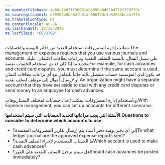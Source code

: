 ```yaml
---
ms.openlocfilehash: ab60c1e87ff36981eb3990e0d65b4779f3997f9c
ms.sourcegitcommit: d75508a9ba63fb91ac66677dc9e52645bcbb17f5
ms.translationtype: HT
ms.contentlocale: ar-SA
ms.lasthandoff: 12/15/2020
ms.locfileid: "6072769"
---
```

<span data-ttu-id="ad35d-101">تتطلب إدارة المصروفات استخدام العديد من دفاتر اليومية والحسابات.</span><span class="sxs-lookup"><span data-stu-id="ad35d-101">The management of expenses requires that you use various journals and accounts.</span></span> <span data-ttu-id="ad35d-102">على سبيل المثال، بالنسبة للسُلف النقدية ونزاعات بطاقات الائتمان، عليك تحديد ما إذا كان قد تم استخدام الحساب نفسه.</span><span class="sxs-lookup"><span data-stu-id="ad35d-102">For example, for cash advances and credit card disputes, you must determine if the same account is used.</span></span> <span data-ttu-id="ad35d-103">قد يكون لدى المؤسسة حساب منفصل نحَّته جانباً للتعامل مع أي نزاعات بطاقات ائتمان أو لإرسال أموال إلى موظف لسلف نقدية.</span><span class="sxs-lookup"><span data-stu-id="ad35d-103">An organization might have a separate account that they have set aside to deal with any credit card disputes or send money to an employee for cash advances.</span></span> 

<span data-ttu-id="ad35d-104">وباستخدام إدارة المصروفات، يمكنك إعداد حسابات لمختلف السيناريوهات.</span><span class="sxs-lookup"><span data-stu-id="ad35d-104">With Expense management, you can set up accounts for different scenarios.</span></span> 

<span data-ttu-id="ad35d-105">**الأسئلة التي يجب مراعاتها لتحديد الحسابات التي سيتم استخدامها**:</span><span class="sxs-lookup"><span data-stu-id="ad35d-105">**Questions to consider to determine which accounts to use**:</span></span>

- <span data-ttu-id="ad35d-106">إلى أي دفتر يومية دفتر أستاذ يتم إرسال تقارير المصروفات المعتمدة؟</span><span class="sxs-lookup"><span data-stu-id="ad35d-106">To what ledger journal are the approved expense reports sent?</span></span> 
- <span data-ttu-id="ad35d-107">ما الحساب المستخدم لإجراء السلف النقدية؟</span><span class="sxs-lookup"><span data-stu-id="ad35d-107">Which account is used to make cash advances?</span></span> 
- <span data-ttu-id="ad35d-108">هل سيتم ترحيل السلف النقدية على الفور؟</span><span class="sxs-lookup"><span data-stu-id="ad35d-108">Should cash advances be posted immediately?</span></span>


